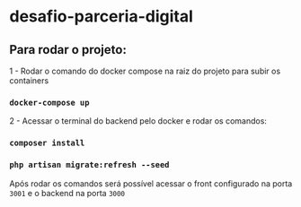 # desafio-parceria-digital

## Para rodar o projeto:

1 - Rodar o comando do docker compose na raiz do projeto para subir os containers
### `docker-compose up`


2 - Acessar o terminal do backend pelo docker e rodar os comandos:
### `composer install`
### `php artisan migrate:refresh --seed`

Após rodar os comandos será possível acessar o front configurado na porta `3001` e o backend na porta `3000`
